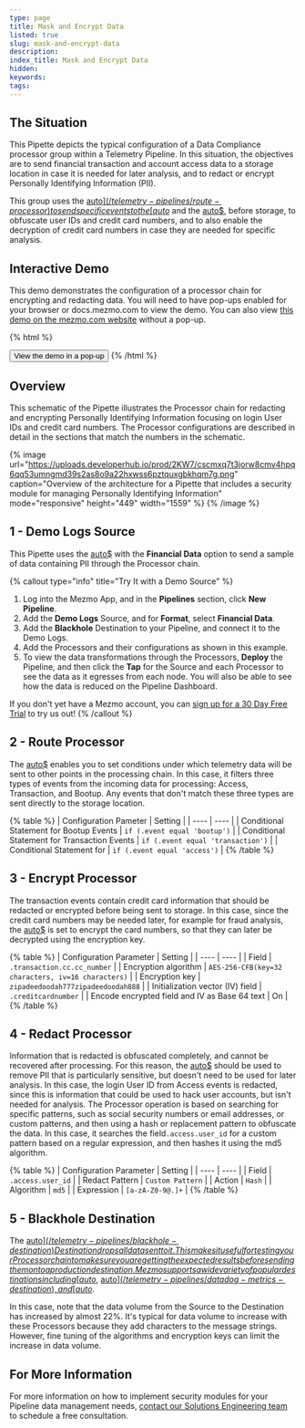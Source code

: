 ```yaml
---
type: page
title: Mask and Encrypt Data
listed: true
slug: mask-and-encrypt-data
description: 
index_title: Mask and Encrypt Data
hidden: 
keywords: 
tags: 
---
```



## The Situation

This Pipette depicts the typical configuration of a Data Compliance processor group within a Telemetry Pipeline.  In this situation, the objectives are to send financial transaction and account access data to a storage location in case it is needed for later analysis, and to redact or encrypt Personally Identifying Information (PII).

This group uses the [auto$](/telemetry-pipelines/route-processor) to send specific events to the [auto$](/telemetry-pipelines/redact-processor) and the [auto$](/telemetry-pipelines/encrypt-fields-processor), before storage, to obfuscate user IDs and credit card numbers, and to also enable the decryption of credit card numbers in case they are needed for specific analysis.

## Interactive Demo

This demo demonstrates the configuration of a processor chain for encrypting and redacting data. You will need to have pop-ups enabled for your browser or docs.mezmo.com to view the demo. You can also view [this demo on the mezmo.com website](https://www.mezmo.com/demos/mask-encrypt-data) without a pop-up.


{% html %}
<!-- To open the pop-up on clicking a button, add the following data-navattic attributes to an existing button on your page -->
<button data-navattic-open="https://capture.navattic.com/clvgzc9yx000n0aicccy36c4b" data-navattic-title="Mask and Encrypt Data">
  View the demo in a pop-up
</button>
{% /html %}


## Overview

This schematic of the Pipette illustrates the Processor chain for redacting and encrypting Personally Identifying Information focusing on login User IDs and credit card numbers. The Processor configurations are described in detail in the sections that match the numbers in the schematic.


{% image url="https://uploads.developerhub.io/prod/2KW7/cscmxq7t3jorw8cmv4hpq6qq53umngmd39s2as8o9a22hxwss6pztquxgbkhqm7g.png" caption="Overview of the architecture for a Pipette that includes a security module for  managing Personally Identifying Information" mode="responsive" height="449" width="1559" %}
{% /image %}


## 1 - Demo Logs Source

This Pipette uses the [auto$](/telemetry-pipelines/demo-logs-source) with the **Financial Data** option to send a sample of data containing PII through the Processor chain.


{% callout type="info" title="Try It with a Demo Source" %}
1. Log into the Mezmo App, and in the **Pipelines** section, click **New Pipeline**. 
2. Add the **Demo Logs** Source, and for **Format**, select **Financial Data**. 
3. Add the **Blackhole** Destination to your Pipeline, and connect it to the Demo Logs. 
4. Add the Processors and their configurations as shown in this example.
5. To view the data transformations through the Processors, **Deploy** the Pipeline, and then click the **Tap** for the Source and each Processor to see the data as it egresses from each node. You will also be able to see how the data is reduced on the Pipeline Dashboard.

If you don't yet have a Mezmo account, you can [sign up for a 30 Day Free Trial](https://www.mezmo.com/sign-up-pipeline-today) to try us out!
{% /callout %}


## 2 - Route Processor

The [auto$](/telemetry-pipelines/route-processor) enables you to set conditions under which telemetry data will be sent to other points in the processing chain. In this case, it filters three types of events from the incoming data for processing: Access, Transaction, and Bootup. Any events that don't match these three types are sent directly to the storage location.


{% table %}
| Configuration Pameter | Setting | 
| ---- | ---- | 
| Conditional Statement for Bootup Events | `if (.event equal 'bootup')` | 
| Conditional Statement for Transaction Events | `if (.event equal 'transaction')` | 
| Conditional Statement for | `if (.event equal 'access')` | 
{% /table %}

## 3 - Encrypt Processor

The transaction events contain credit card information  that should be redacted or encrypted before being sent to storage. In this case, since the credit card numbers may be needed later, for example for fraud analysis, the [auto$](/telemetry-pipelines/encrypt-fields-processor) is set to encrypt the card numbers, so that they can later be decrypted using the encryption key.


{% table %}
| Configuration Parameter | Setting | 
| ---- | ---- | 
| Field | `.transaction.cc.cc_number` | 
| Encryption algorithm | `AES-256-CFB(key=32 characters, iv=16 characters)` | 
| Encryption key | `zipadeedoodah777zipadeedoodah888` | 
| Initialization vector (IV) field | `.creditcardnumber` | 
| Encode encrypted field and IV as Base 64 text | On | 
{% /table %}

## 4 - Redact Processor

Information that is redacted is obfuscated completely, and cannot be recovered after processing. For this reason, the  [auto$](/telemetry-pipelines/redact-processor) should be used to remove PII that is particularly sensitive, but doesn't need to be used for later analysis. In this case, the login User ID from Access events is redacted, since this is information that could be used to hack user accounts, but isn't needed for analysis. The Processor operation is based on searching for specific patterns, such as social security numbers or email addresses, or custom patterns, and then using a hash or replacement pattern to obfuscate the data. In this case, it searches the field`.access.user_id` for a custom pattern based on a regular expression, and then hashes it using the md5 algorithm.


{% table %}
| Configuration Parameter | Setting | 
| ---- | ---- | 
| Field | `.access.user_id` | 
| Redact Pattern | `Custom Pattern` | 
| Action | `Hash` | 
| Algorithm | `md5` | 
| Expression | `[a-zA-Z0-9@.]+` | 
{% /table %}

## 5 - Blackhole Destination

The [auto$](/telemetry-pipelines/blackhole-destination) Destination drops all data sent to it. This makes it useful for testing your Processor chain to make sure you are getting the expected results before sending them on to a production destination. Mezmo supports a wide variety of popular destinations including [auto$](/telemetry-pipelines/mezmo-destination), [auto$](/telemetry-pipelines/datadog-metrics-destination), and [auto$](/telemetry-pipelines/prometheus-remote-write-destination).

In this case, note that the data volume from the Source to the Destination has increased by almost 22%. It's typical for data volume to increase with these Processors because they add characters to the message strings. However, fine tuning of the algorithms and encryption keys can limit the increase in data volume.

## For More Information

For more information on how to implement security modules for your Pipeline data management needs,  [contact our Solutions Engineering team](https://go.mezmo.com/mezmo-data-profiling?_gl=1*189zkyo*_ga*NDQxOTc0Mzg1LjE2NDE0MTYxODc.*_ga_C3EJ23NJFV*MTcxMTU3ODkyNi45OC4xLjE3MTE1Nzg5MzIuMC4wLjA.)  to schedule a free consultation.

